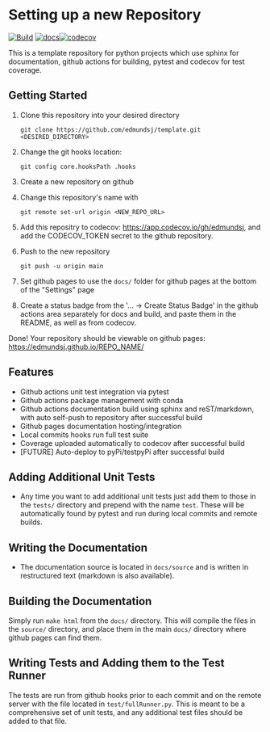 Setting up a new Repository
===============================
[![Build](https://github.com/edmundsj/template/actions/workflows/python-package-conda.yml/badge.svg)](https://github.com/edmundsj/template/actions/workflows/python-package-conda.yml) [![docs](https://github.com/edmundsj/template/actions/workflows/build-docs.yml/badge.svg)](https://github.com/edmundsj/template/actions/workflows/build-docs.yml )[![codecov](https://codecov.io/gh/edmundsj/template/branch/main/graph/badge.svg?token=7L4PK4K0P3)](https://codecov.io/gh/edmundsj/template)

This is a template repository for python projects which use sphinx for
documentation, github actions for building, pytest and codecov for test
coverage.


Getting Started
------------------
1. Clone this repository into your desired directory

    ```git clone https://github.com/edmundsj/template.git <DESIRED_DIRECTORY>```

2. Change the git hooks location:

    ```git config core.hooksPath .hooks```

3. Create a new repository on github
4. Change this repository's name with 

   ```git remote set-url origin <NEW_REPO_URL>```

5. Add this repositry to codecov: https://app.codecov.io/gh/edmundsj, and add
   the CODECOV_TOKEN secret to the github repository.
6. Push to the new repository 

    ```git push -u origin main```

7. Set github pages to use the ``docs/`` folder for github pages at the bottom
   of the "Settings" page
8. Create a status badge from the '... -> Create Status Badge' in the github actions area separately for docs and build, and paste them in the README, as well as from codecov.

Done! Your repository should be viewable on github pages: 
https://edmundsj.github.io/REPO_NAME/

Features
---------
- Github actions unit test integration via pytest
- Github actions package management with conda
- Github actions documentation build using sphinx and reST/markdown, with auto
self-push to repository after successful build
- Github pages documentation hosting/integration
- Local commits hooks run full test suite
- Coverage uploaded automatically to codecov after successful build
- [FUTURE] Auto-deploy to pyPi/testpyPi after successful build


Adding Additional Unit Tests
-------------------------------
- Any time you want to add additional unit tests just add them to those in the
``tests/`` directory and prepend with the name ``test``. These will be
automatically found by pytest and run during local commits and remote builds.


Writing the Documentation
------------------------------
- The documentation source is located in ``docs/source`` and is written in
restructured text (markdown is also available).

Building the Documentation
----------------------------
Simply run ``make html`` from the ``docs/`` directory. This will compile the
files in the ``source/`` directory, and place them in the main ``docs/``
directory where github pages can find them.

Writing Tests and Adding them to the Test Runner
---------------------------------------------------
The tests are run from github hooks prior to each commit and on the remote
server with the file located in ``test/fullRunner.py``. This is meant to be a
comprehensive set of unit tests, and any additional test files should be added
to that file.

